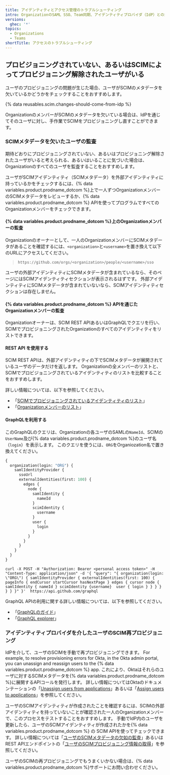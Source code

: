 ```yaml
---
title: アイデンティティとアクセス管理のトラブルシューティング
intro: OrganizationのSAML SSO、Team同期、アイデンティティプロバイダ（IdP）との接続に関するエラーに対する一般的なトラブルシューティングをレビューして解決してください。
versions:
  ghec: '*'
topics:
  - Organizations
  - Teams
shortTitle: アクセスのトラブルシューティング
---
```


## プロビジョニングされていない、あるいはSCIMによってプロビジョニング解除されたユーザがいる

ユーザのプロビジョニングの問題が生じた場合、ユーザがSCIMのメタデータを欠いているかどうかをチェックすることをおすすめします。

{% data reusables.scim.changes-should-come-from-idp %}

OrganizationのメンバーがSCIMのメタデータを欠いている場合は、IdPを通じてそのユーザに対し、手作業でSCIMをプロビジョニングし直すことができます。

### SCIMメタデータを欠いたユーザの監査

期待どおりにプロビジョニングされていない、あるいはプロビジョニング解除されたユーザがいると考えられる、あるいはいることに気づいた場合は、Organizationのすべてのユーザを監査することをおすすめします。

ユーザがSCIMアイデンティティ（SCIMメタデータ）を外部アイデンティティに持っているかをチェックするには、{% data variables.product.prodname_dotcom %}上で一人ずつOrganizationメンバーのSCIMメタデータをレビューするか、{% data variables.product.prodname_dotcom %} APIを使ってプログラムですべてのOrganizationメンバーをチェックできます。

#### {% data variables.product.prodname_dotcom %}上のOrganizationメンバーの監査

Organizationのオーナーとして、一人のOrganizationメンバーにSCIMメタデータがあることを確認するには、`<organization>`と`<username>`を置き換えて以下のURLにアクセスしてください。

> `https://github.com/orgs/<organization>/people/<username>/sso`

ユーザの外部アイデンティティにSCIMメタデータが含まれているなら、そのページにはSCIMアイデンティティセクションが表示されるはずです。 外部アイデンティティにSCIMメタデータが含まれていないなら、SCIMアイデンティティセクションは存在しません。

#### {% data variables.product.prodname_dotcom %} APIを通じたOrganizationメンバーの監査

Organizationオーナーは、SCIM REST APIあるいはGraphQLでクエリを行い、SCIMでプロビジョニングされたOrganizationのすべてのアイデンティティをリストできます。

#### REST API を使用する

SCIM REST APIは、外部アイデンティティの下でSCIMメタデータが展開されているユーザのデータだけを返します。 Organizationの全メンバーのリストと、SCIMでプロビジョニングされているアイデンティティのリストを比較することをおすすめします。

詳しい情報については、以下を参照してください。
  - 「[SCIMでプロビジョニングされているアイデンティティのリスト](/rest/reference/scim#list-scim-provisioned-identities)」
  - 「[Organizationメンバーのリスト](/rest/reference/orgs#list-organization-members)」

#### GraphQLを利用する

このGraphQLのクエリは、Organizationの各ユーザのSAMLの`NameId`、SCIMの`UserName`及び{% data variables.product.prodname_dotcom %}のユーザ名（`login`）を表示します。 このクエリを使うには、`ORG`をOrganiozation名で置き換えてください。

```graphql
{
  organization(login: "ORG") {
    samlIdentityProvider {
      ssoUrl
      externalIdentities(first: 100) {
        edges {
          node {
            samlIdentity {
              nameId
            }
            scimIdentity {
              username
            }
            user {
              login
            }
          }
        }
      }
    }
  }
}
```

```shell
curl -X POST -H "Authorization: Bearer <personal access token>" -H "Content-Type: application/json" -d '{ "query": "{ organization(login: \"ORG\") { samlIdentityProvider { externalIdentities(first: 100) { pageInfo { endCursor startCursor hasNextPage } edges { cursor node { samlIdentity { nameId } scimIdentity {username}  user { login } } } } } } }" }'  https://api.github.com/graphql
```

GraphQL APIの利用に関する詳しい情報については、以下を参照してください。
   - 「[GraphQLのガイド](/graphql/guides)」
   - 「[GraphQL explorer](/graphql/overview/explorer)」

### アイデンティティプロバイダを介したユーザのSCIM再プロビジョニング

IdPを介して、ユーザのSCIMを手動で再プロビジョニングできます。 For example, to resolve provisioning errors for Okta, in the Okta admin portal, you can unassign and reassign users to the {% data variables.product.prodname_dotcom %} app. これにより、Oktaはそれらのユーザに対するSCIMメタデータを{% data variables.product.prodname_dotcom %}に展開するAPIコールを発行します。 詳しい情報についてはOktaのドキュメンテーションの「[Unassign users from applications](https://help.okta.com/en/prod/Content/Topics/users-groups-profiles/usgp-unassign-apps.htm)」あるいは「[Assign users to applications](https://help.okta.com/en/prod/Content/Topics/users-groups-profiles/usgp-assign-apps.htm)」を参照してください。

ユーザのSCIMアイデンティティが作成されたことを確認するには、SCIMの外部アイデンティティを持っていないことが確認された一人のOrganizationメンバーで、このプロセスをテストすることをおすすめします。 手動でIdP内のユーザを更新したら、ユーザのSCIMアイデンティティが作成されたかを{% data variables.product.prodname_dotcom %} の SCIM APIを使ってチェックできます。 詳しい情報については「[ユーザのSCIMメタデータの欠如の監査](#auditing-users-for-missing-scim-metadata)」あるいはREST APIエンドポイントの「[ユーザのSCIMプロビジョニング情報の取得](/rest/reference/scim#get-scim-provisioning-information-for-a-user)」を参照してください。

ユーザのSCIMの再プロビジョニングでもうまくいかない場合は、{% data variables.product.prodname_dotcom %}サポートにお問い合わせください。
